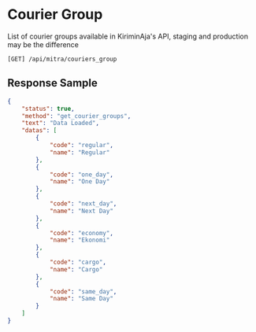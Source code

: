 # Courier Group

List of courier groups available in KiriminAja's API, staging and production may be the difference

```shell
[GET] /api/mitra/couriers_group
```

## Response Sample

```json
{
    "status": true,
    "method": "get_courier_groups",
    "text": "Data Loaded",
    "datas": [
        {
            "code": "regular",
            "name": "Regular"
        },
        {
            "code": "one_day",
            "name": "One Day"
        },
        {
            "code": "next_day",
            "name": "Next Day"
        },
        {
            "code": "economy",
            "name": "Ekonomi"
        },
        {
            "code": "cargo",
            "name": "Cargo"
        },
        {
            "code": "same_day",
            "name": "Same Day"
        }
    ]
}
```
